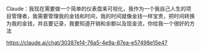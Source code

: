 Claude：我现在需要做一个简单的仪表盘来可视化，我作为一个我自己人生的项目管理者，我需要管理我的金钱和时间，我的时间就像金钱一样宝贵，把时间转换为我的金钱，并且要记录，我要知道开销和余额以及现金流，你给我一个很好的方法

https://claude.ai/chat/30387e14-76a5-4e9a-87ea-e57498e15e47
